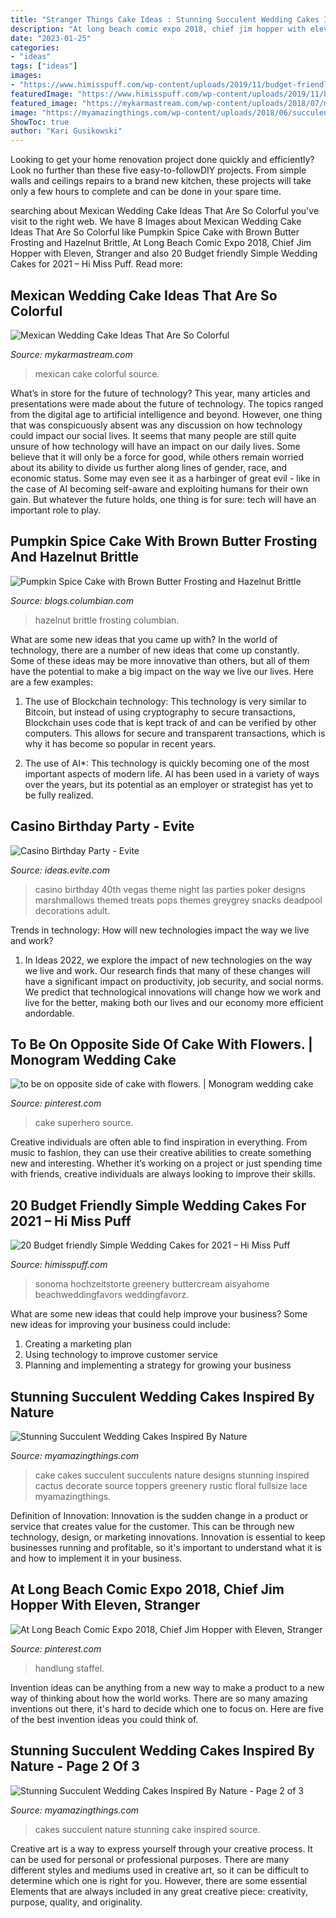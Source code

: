 ```yaml
---
title: "Stranger Things Cake Ideas : Stunning Succulent Wedding Cakes Inspired By Nature"
description: "At long beach comic expo 2018, chief jim hopper with eleven, stranger"
date: "2023-01-25"
categories:
- "ideas"
tags: ["ideas"]
images:
- "https://www.himisspuff.com/wp-content/uploads/2019/11/budget-friendly-elegant-simple-wedding-cakes-23.jpg"
featuredImage: "https://www.himisspuff.com/wp-content/uploads/2019/11/budget-friendly-elegant-simple-wedding-cakes-23.jpg"
featured_image: "https://mykarmastream.com/wp-content/uploads/2018/07/mexican-wedding-cake-11-.jpg"
image: "https://myamazingthings.com/wp-content/uploads/2018/06/succulent-wedding-cake-7-.jpg"
ShowToc: true
author: "Kari Gusikowski"
---
```



Looking to get your home renovation project done quickly and efficiently? Look no further than these five easy-to-followDIY projects. From simple walls and ceilings repairs to a brand new kitchen, these projects will take only a few hours to complete and can be done in your spare time.

	

		
searching about Mexican Wedding Cake Ideas That Are So Colorful you've visit to the right web. We have 8 Images about Mexican Wedding Cake Ideas That Are So Colorful like Pumpkin Spice Cake with Brown Butter Frosting and Hazelnut Brittle, At Long Beach Comic Expo 2018, Chief Jim Hopper with Eleven, Stranger and also 20 Budget friendly Simple Wedding Cakes for 2021 – Hi Miss Puff. Read more:
		
    
## Mexican Wedding Cake Ideas That Are So Colorful

<img loading=lazy src="https://mykarmastream.com/wp-content/uploads/2018/07/mexican-wedding-cake-11-.jpg" onerror="this.onerror=null;this.src='https://tse4.mm.bing.net/th?id=OIP.M3el05Atzvm4GrmCENy6nQHaLH&amp;pid=15.1';" alt="Mexican Wedding Cake Ideas That Are So Colorful">

_Source: mykarmastream.com_

>mexican cake colorful source. 

	

What’s in store for the future of technology?
This year, many articles and presentations were made about the future of technology. The topics ranged from the digital age to artificial intelligence and beyond. However, one thing that was conspicuously absent was any discussion on how technology could impact our social lives. 
It seems that many people are still quite unsure of how technology will have an impact on our daily lives. Some believe that it will only be a force for good, while others remain worried about its ability to divide us further along lines of gender, race, and economic status. Some may even see it as a harbinger of great evil - like in the case of AI becoming self-aware and exploiting humans for their own gain. But whatever the future holds, one thing is for sure: tech will have an important role to play.

    
## Pumpkin Spice Cake With Brown Butter Frosting And Hazelnut Brittle

<img loading=lazy src="https://blogs.columbian.com/sugar-and-spice/wp-content/uploads/sites/41/2017/10/IMG_9171-1.jpg" onerror="this.onerror=null;this.src='https://tse3.mm.bing.net/th?id=OIP.WkUkuDTjBE4QA8fYZt7NPwHaJ3&amp;pid=15.1';" alt="Pumpkin Spice Cake with Brown Butter Frosting and Hazelnut Brittle">

_Source: blogs.columbian.com_

>hazelnut brittle frosting columbian. 

	

What are some new ideas that you came up with?
In the world of technology, there are a number of new ideas that come up constantly. Some of these ideas may be more innovative than others, but all of them have the potential to make a big impact on the way we live our lives. Here are a few examples:
1. The use of Blockchain technology: This technology is very similar to Bitcoin, but instead of using cryptography to secure transactions, Blockchain uses code that is kept track of and can be verified by other computers. This allows for secure and transparent transactions, which is why it has become so popular in recent years.

2. The use of AI*: This technology is quickly becoming one of the most important aspects of modern life. AI has been used in a variety of ways over the years, but its potential as an employer or strategist has yet to be fully realized.

    
## Casino Birthday Party - Evite

<img loading=lazy src="http://ideas.evite.com/media/Marshmallow-Skewers.jpg" onerror="this.onerror=null;this.src='https://tse3.mm.bing.net/th?id=OIP.ot4YZUyLTWjpQDTsKpsygQHaLH&amp;pid=15.1';" alt="Casino Birthday Party - Evite">

_Source: ideas.evite.com_

>casino birthday 40th vegas theme night las parties poker designs marshmallows themed treats pops themes greygrey snacks deadpool decorations adult. 

	

Trends in technology: How will new technologies impact the way we live and work?
1. In Ideas 2022, we explore the impact of new technologies on the way we live and work. Our research finds that many of these changes will have a significant impact on productivity, job security, and social norms. We predict that technological innovations will change how we work and live for the better, making both our lives and our economy more efficient andordable.

    
## To Be On Opposite Side Of Cake With Flowers. | Monogram Wedding Cake

<img loading=lazy src="https://i.pinimg.com/736x/ef/10/e1/ef10e124ff24d7686c94d03df798fbd0--cake-wedding-super-hero-wedding-cake.jpg" onerror="this.onerror=null;this.src='https://tse1.mm.bing.net/th?id=OIP.zuzBLyeaher032BFgShY0AHaJ6&amp;pid=15.1';" alt="to be on opposite side of cake with flowers. | Monogram wedding cake">

_Source: pinterest.com_

>cake superhero source. 

	

Creative individuals are often able to find inspiration in everything. From music to fashion, they can use their creative abilities to create something new and interesting. Whether it’s working on a project or just spending time with friends, creative individuals are always looking to improve their skills.

    
## 20 Budget Friendly Simple Wedding Cakes For 2021 – Hi Miss Puff

<img loading=lazy src="https://www.himisspuff.com/wp-content/uploads/2019/11/budget-friendly-elegant-simple-wedding-cakes-23.jpg" onerror="this.onerror=null;this.src='https://tse4.mm.bing.net/th?id=OIP.n47iZX0yhrQJEqlfiCC-KQHaKH&amp;pid=15.1';" alt="20 Budget friendly Simple Wedding Cakes for 2021 – Hi Miss Puff">

_Source: himisspuff.com_

>sonoma hochzeitstorte greenery buttercream aisyahome beachweddingfavors weddingfavorz. 

	

What are some new ideas that could help improve your business?
Some new ideas for improving your business could include: 
1. Creating a marketing plan 
2. Using technology to improve customer service 
3. Planning and implementing a strategy for growing your business 

    
## Stunning Succulent Wedding Cakes Inspired By Nature

<img loading=lazy src="https://myamazingthings.com/wp-content/uploads/2018/06/bcd41e79cfb0c249185db374c345997b.jpg" onerror="this.onerror=null;this.src='https://tse4.mm.bing.net/th?id=OIP.M0hmqu6Du4BhGo-cdmQSUQHaLH&amp;pid=15.1';" alt="Stunning Succulent Wedding Cakes Inspired By Nature">

_Source: myamazingthings.com_

>cake cakes succulent succulents nature designs stunning inspired cactus decorate source toppers greenery rustic floral fullsize lace myamazingthings. 

	

Definition of Innovation:
Innovation is the sudden change in a product or service that creates value for the customer. This can be through new technology, design, or marketing innovations. Innovation is essential to keep businesses running and profitable, so it's important to understand what it is and how to implement it in your business.

    
## At Long Beach Comic Expo 2018, Chief Jim Hopper With Eleven, Stranger

<img loading=lazy src="https://i.pinimg.com/736x/c4/08/00/c408004c0251a2d5a5b462e0ab8cc033.jpg" onerror="this.onerror=null;this.src='https://tse2.mm.bing.net/th?id=OIP.V65_tXOygLHArh89tNlz2wHaLi&amp;pid=15.1';" alt="At Long Beach Comic Expo 2018, Chief Jim Hopper with Eleven, Stranger">

_Source: pinterest.com_

>handlung staffel. 

	

Invention ideas can be anything from a new way to make a product to a new way of thinking about how the world works. There are so many amazing inventions out there, it's hard to decide which one to focus on. Here are five of the best invention ideas you could think of.

    
## Stunning Succulent Wedding Cakes Inspired By Nature - Page 2 Of 3

<img loading=lazy src="https://myamazingthings.com/wp-content/uploads/2018/06/succulent-wedding-cake-7-.jpg" onerror="this.onerror=null;this.src='https://tse1.mm.bing.net/th?id=OIP.5hQp6bCSxsMS06B-zFSOnwHaLF&amp;pid=15.1';" alt="Stunning Succulent Wedding Cakes Inspired By Nature - Page 2 of 3">

_Source: myamazingthings.com_

>cakes succulent nature stunning cake inspired source. 

	

Creative art is a way to express yourself through your creative process. It can be used for personal or professional purposes. There are many different styles and mediums used in creative art, so it can be difficult to determine which one is right for you. However, there are some essential Elements that are always included in any great creative piece: creativity, purpose, quality, and originality.

